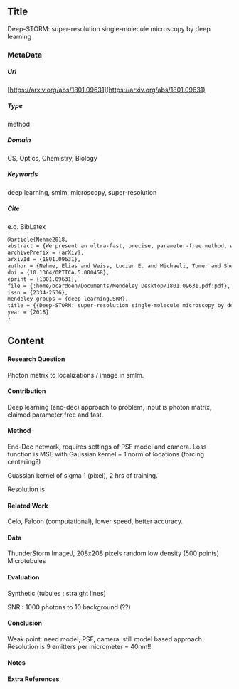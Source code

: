 ## Title

Deep-STORM: super-resolution single-molecule microscopy by deep learning

### MetaData
##### Url
[https://arxiv.org/abs/1801.09631](https://arxiv.org/abs/1801.09631)
##### Type
method

##### Domain
CS, Optics, Chemistry, Biology

##### Keywords 
deep learning, smlm, microscopy, super-resolution

##### Cite
e.g. BibLatex
```LaTex
@article{Nehme2018,
abstract = {We present an ultra-fast, precise, parameter-free method, which we term Deep-STORM, for obtaining super-resolution images from stochastically-blinking emitters, such as fluorescent molecules used for localization microscopy. Deep-STORM uses a deep convolutional neural network that can be trained on simulated data or experimental measurements, both of which are demonstrated. The method achieves state-of-the-art resolution under challenging signal-to-noise conditions and high emitter densities, and is significantly faster than existing approaches. Additionally, no prior information on the shape of the underlying structure is required, making the method applicable to any blinking data-set. We validate our approach by super-resolution image reconstruction of simulated and experimentally obtained data.},
archivePrefix = {arXiv},
arxivId = {1801.09631},
author = {Nehme, Elias and Weiss, Lucien E. and Michaeli, Tomer and Shechtman, Yoav},
doi = {10.1364/OPTICA.5.000458},
eprint = {1801.09631},
file = {:home/bcardoen/Documents/Mendeley Desktop/1801.09631.pdf:pdf},
issn = {2334-2536},
mendeley-groups = {deep learning,SRM},
title = {{Deep-STORM: super-resolution single-molecule microscopy by deep learning}},
year = {2018}
}
```
## Content
#### Research Question
Photon matrix to localizations / image in smlm.

#### Contribution
Deep learning (enc-dec) approach to problem, input is photon matrix, claimed parameter free and fast.

#### Method
End-Dec network, requires settings of PSF model and camera.
Loss function is MSE with Gaussian kernel + 1 norm of locations (forcing centering?)

Guassian kernel of sigma 1 (pixel), 2 hrs of training.

Resolution is 

#### Related Work
Celo, Falcon (computational), lower speed, better accuracy.

#### Data
ThunderStorm ImageJ, 208x208 pixels random low density (500 points)
Microtubules

#### Evaluation
Synthetic (tubules : straight lines)

SNR : 1000 photons to 10 background (??)


#### Conclusion
Weak point: need model, PSF, camera, still model based approach.
Resolution is 9 emitters per micrometer = 40nm!!

#### Notes

#### Extra References
